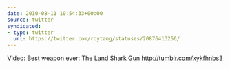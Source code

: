 ```yaml
---
date: 2010-08-11 10:54:33+00:00
source: twitter
syndicated:
- type: twitter
  url: https://twitter.com/roytang/statuses/20876413256/
---
```


Video: Best weapon ever: The Land Shark Gun http://tumblr.com/xykfhnbs3